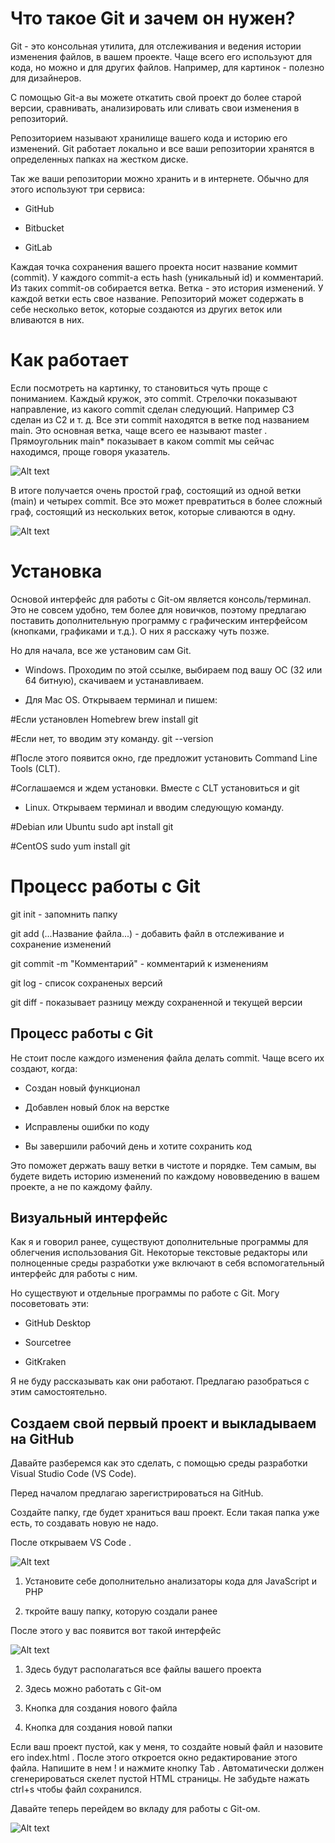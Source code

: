 # Что такое Git и зачем он нужен?

Git - это консольная утилита, для отслеживания и ведения истории изменения файлов, в вашем проекте. Чаще всего его используют для кода, но можно и для других файлов. Например, для картинок - полезно для дизайнеров.

С помощью Git-a вы можете откатить свой проект до более старой версии, сравнивать, анализировать или сливать свои изменения в репозиторий.

Репозиторием называют хранилище вашего кода и историю его изменений. Git работает локально и все ваши репозитории хранятся в определенных папках на жестком диске.

Так же ваши репозитории можно хранить и в интернете. Обычно для этого используют три сервиса:

* GitHub

* Bitbucket

* GitLab

Каждая точка сохранения вашего проекта носит название коммит (commit). У каждого commit-a есть hash (уникальный id) и комментарий. Из таких commit-ов собирается ветка. Ветка - это история изменений. У каждой ветки есть свое название. Репозиторий может содержать в себе несколько веток, которые создаются из других веток или вливаются в них.

# Как работает

Если посмотреть на картинку, то становиться чуть проще с пониманием. Каждый кружок, это commit. Стрелочки показывают направление, из какого commit сделан следующий. Например C3 сделан из С2 и т. д. Все эти commit находятся в ветке под названием main. Это основная ветка, чаще всего ее называют master . Прямоугольник main* показывает в каком commit мы сейчас находимся, проще говоря указатель.

![Alt text](image.png)

В итоге получается очень простой граф, состоящий из одной ветки (main) и четырех commit. Все это может превратиться в более сложный граф, состоящий из нескольких веток, которые сливаются в одну.

![Alt text](image-1.png)

# Установка

Основой интерфейс для работы с Git-ом является консоль/терминал. Это не совсем удобно, тем более для новичков, поэтому предлагаю поставить дополнительную программу с графическим интерфейсом (кнопками, графиками и т.д.). О них я расскажу чуть позже.

Но для начала, все же установим сам Git.

* Windows. Проходим по этой ссылке, выбираем под вашу ОС (32 или 64 битную), скачиваем и устанавливаем.

* Для Mac OS. Открываем терминал и пишем:

#Если установлен Homebrew
brew install git

#Если нет, то вводим эту команду. 
git --version

#После этого появится окно, где предложит установить Command Line Tools (CLT).

#Соглашаемся и ждем установки. Вместе с CLT установиться и git

* Linux. Открываем терминал и вводим следующую команду.

#Debian или Ubuntu sudo apt install git

#CentOS sudo yum install git

# Процесс работы с Git

git init - запомнить папку

git add (...Название файла...) - добавить файл в отслеживание и сохранение изменений

git commit -m "Комментарий" - комментарий к изменениям

git log - список сохраненых версий

git diff - показывает разницу между сохраненной и текущей версии

## Процесс работы с Git

Не стоит после каждого изменения файла делать commit. Чаще всего их создают, когда:

+ Создан новый функционал

+ Добавлен новый блок на верстке

+ Исправлены ошибки по коду

+ Вы завершили рабочий день и хотите сохранить код

Это поможет держать вашу ветки в чистоте и порядке. Тем самым, вы будете видеть историю изменений по каждому нововведению в вашем проекте, а не по каждому файлу.

## Визуальный интерфейс

Как я и говорил ранее, существуют дополнительные программы для облегчения использования Git. Некоторые текстовые редакторы или полноценные среды разработки уже включают в себя вспомогательный интерфейс для работы с ним.

Но существуют и отдельные программы по работе с Git. Могу посоветовать эти:

* GitHub Desktop

* Sourcetree

* GitKraken

Я не буду рассказывать как они работают. Предлагаю разобраться с этим самостоятельно.

## Создаем свой первый проект и выкладываем на GitHub
Давайте разберемся как это сделать, с помощью среды разработки Visual Studio Code (VS Code).

Перед началом предлагаю зарегистрироваться на GitHub.

Создайте папку, где будет храниться ваш проект. Если такая папка уже есть, то создавать новую не надо.

После открываем VS Code .

![Alt text](1.jpg)

1. Установите себе дополнительно анализаторы кода для JavaScript и PHP

2. ткройте вашу папку, которую создали ранее

После этого у вас появится вот такой интерфейс

![Alt text](2.jpg)

1. Здесь будут располагаться все файлы вашего проекта

2. Здесь можно работать с Git-ом

3. Кнопка для создания нового файла

4. Кнопка для создания новой папки

Если ваш проект пустой, как у меня, то создайте новый файл и назовите его index.html . После этого откроется окно редактирование этого файла. Напишите в нем ! и нажмите кнопку Tab . Автоматически должен сгенерироваться скелет пустой HTML страницы. Не забудьте нажать ctrl+s чтобы файл сохранился.

Давайте теперь перейдем во вкладу для работы с Git-ом.

![Alt text](3.jpg)
